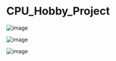 # CPU_Hobby_Project

![image](https://github.com/junxian428/CPU_Hobby_Project/assets/58724748/085ce8fc-2ab1-4f71-9034-a9e0075051af)

![image](https://github.com/junxian428/CPU_Hobby_Project/assets/58724748/8537872a-bb5d-47d8-9fe8-cf0a0fc7f3a2)

![image](https://github.com/junxian428/CPU_Hobby_Project/assets/58724748/3b464b37-94df-4eef-bf38-d1e654b06e41)
